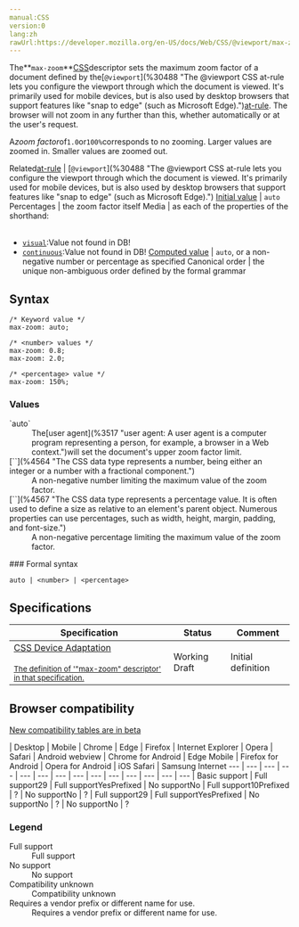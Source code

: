 ```yaml
---
manual:CSS
version:0
lang:zh
rawUrl:https://developer.mozilla.org/en-US/docs/Web/CSS/@viewport/max-zoom
---
```






The**`max-zoom`**[CSS](%427 "")descriptor sets the maximum zoom factor of a document defined by the[`@viewport`](%30488 "The @viewport CSS at-rule lets you configure the viewport through which the document is viewed. It's primarily used for mobile devices, but is also used by desktop browsers that support features like "snap to edge" (such as Microsoft Edge).")[at-rule](%4443 ""). The browser will not zoom in any further than this, whether automatically or at the user&#39;s request.



A*zoom factor*of`1.0`or`100%`corresponds to no zooming. Larger values are zoomed in. Smaller values are zoomed out.


Related[at-rule](%4443 "") | [`@viewport`](%30488 "The @viewport CSS at-rule lets you configure the viewport through which the document is viewed. It's primarily used for mobile devices, but is also used by desktop browsers that support features like "snap to edge" (such as Microsoft Edge).") 
[Initial value](%28552 "") | `auto` 
Percentages | the zoom factor itself 
Media | as each of the properties of the shorthand:<br></br>
* [`visual`](%30489 "The documentation about this has not yet been written; please consider contributing!"):Value not found in DB!
* [`continuous`](%30490 "The documentation about this has not yet been written; please consider contributing!"):Value not found in DB! 
[Computed value](%28556 "") | `auto`, or a non-negative number or percentage as specified 
Canonical order | the unique non-ambiguous order defined by the formal grammar 


## Syntax<a name="Syntax"></a>

```
/* Keyword value */
max-zoom: auto;

/* <number> values */
max-zoom: 0.8;
max-zoom: 2.0;

/* <percentage> value */
max-zoom: 150%;
```

### Values<a name="Values"></a>
<dl><dt id=''>`auto`</dt><dd>The[user agent](%3517 "user agent: A user agent is a computer program representing a person, for example, a browser in a Web context.")will set the document&#39;s upper zoom factor limit.</dd><dt id=''>[`<number>`](%4564 "The <number> CSS data type represents a number, being either an integer or a number with a fractional component.")</dt><dd>A non-negative number limiting the maximum value of the zoom factor.</dd><dt id=''>[`<percentage>`](%4567 "The <percentage> CSS data type represents a percentage value. It is often used to define a size as relative to an element's parent object. Numerous properties can use percentages, such as width, height, margin, padding, and font-size.")</dt><dd>A non-negative percentage limiting the maximum value of the zoom factor.</dd></dl>
### Formal syntax<a name="Formal_syntax"></a>

```
auto | <number> | <percentage>
```

## Specifications<a name="Specifications"></a>

Specification | Status | Comment 
 ---  |  ---  |  ---  | 
[CSS Device Adaptation<br></br><small>The definition of &#39;&quot;max-zoom&quot; descriptor&#39; in that specification.</small>](%31050 "") | Working Draft | Initial definition 


## Browser compatibility<a name="Browser_compatibility"></a>
[New compatibility tables are in beta<i></i>](%3360 "")

 | <abbr>Desktop<i></i></abbr> | <abbr>Mobile<i></i></abbr> 
 | <abbr>Chrome<i></i></abbr> | <abbr>Edge<i></i></abbr> | <abbr>Firefox<i></i></abbr> | <abbr>Internet Explorer<i></i></abbr> | <abbr>Opera<i></i></abbr> | <abbr>Safari<i></i></abbr> | <abbr>Android webview<i></i></abbr> | <abbr>Chrome for Android<i></i></abbr> | <abbr>Edge Mobile<i></i></abbr> | <abbr>Firefox for Android<i></i></abbr> | <abbr>Opera for Android<i></i></abbr> | <abbr>iOS Safari<i></i></abbr> | <abbr>Samsung Internet<i></i></abbr> 
 ---  |  ---  |  ---  |  ---  |  ---  |  ---  |  ---  |  ---  |  ---  |  ---  |  ---  |  ---  |  ---  |  ---  | 
Basic support | <abbr>Full support</abbr>29 | <abbr>Full support</abbr>Yes<abbr>Prefixed<i></i></abbr> | <abbr>No support</abbr>No | <abbr>Full support</abbr>10<abbr>Prefixed<i></i></abbr> | <abbr>?</abbr> | <abbr>No support</abbr>No | <abbr>?</abbr> | <abbr>Full support</abbr>29 | <abbr>Full support</abbr>Yes<abbr>Prefixed<i></i></abbr> | <abbr>No support</abbr>No | <abbr>?</abbr> | <abbr>No support</abbr>No | <abbr>?</abbr> 


### Legend<a name="Legend"></a>
<dl><dt id=''><abbr>Full support</abbr></dt><dd>Full support</dd><dt id=''><abbr>No support</abbr></dt><dd>No support</dd><dt id=''><abbr>Compatibility unknown</abbr></dt><dd>Compatibility unknown</dd><dt id=''><abbr>Requires a vendor prefix or different name for use.<i></i></abbr></dt><dd>Requires a vendor prefix or different name for use.</dd></dl>



